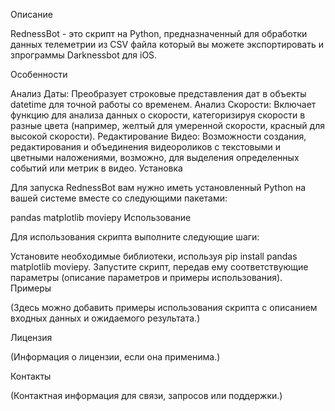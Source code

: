 Описание

RednessBot - это скрипт на Python, предназначенный для обработки данных телеметрии из CSV файла который вы можете экспортировать и зпрограммы Darknessbot для iOS.

Особенности

Анализ Даты: Преобразует строковые представления дат в объекты datetime для точной работы со временем.
Анализ Скорости: Включает функцию для анализа данных о скорости, категоризируя скорости в разные цвета (например, желтый для умеренной скорости, красный для высокой скорости).
Редактирование Видео: Возможности создания, редактирования и объединения видеороликов с текстовыми и цветными наложениями, возможно, для выделения определенных событий или метрик в видео.
Установка

Для запуска RednessBot вам нужно иметь установленный Python на вашей системе вместе со следующими пакетами:

pandas
matplotlib
moviepy
Использование

Для использования скрипта выполните следующие шаги:

Установите необходимые библиотеки, используя pip install pandas matplotlib moviepy.
Запустите скрипт, передав ему соответствующие параметры (описание параметров и примеры использования).
Примеры

(Здесь можно добавить примеры использования скрипта с описанием входных данных и ожидаемого результата.)

Лицензия

(Информация о лицензии, если она применима.)

Контакты

(Контактная информация для связи, запросов или поддержки.)
